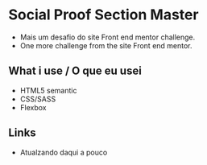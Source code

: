 # Social Proof Section Master
 - Mais um desafio do site Front end mentor challenge.
 - One more challenge from the site Front end mentor.

## What i use / O que eu usei
- HTML5 semantic
- CSS/SASS
- Flexbox

## Links
 - Atualzando daqui a pouco